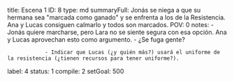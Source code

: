 title:          Escena 1
ID:             8
type:           md
summaryFull:    Jonás se niega a que su hermana sea "marcada como ganado" y se enfrenta a los de la Resistencia. Ana y Lucas consiguen calmarlo y todos son marcados.
POV:            0
notes:          - Jonás quiere marcharse, pero Lara no se siente segura con esa opción. Ana y Lucas aprovechan esto como argumento.
                - ¿Se fuga gente?
                
                - Indicar que Lucas (¿y quién más?) usará el uniforme de la resistencia (¿tienen recursos para tener uniforme?).
label:          4
status:         1
compile:        2
setGoal:        500


